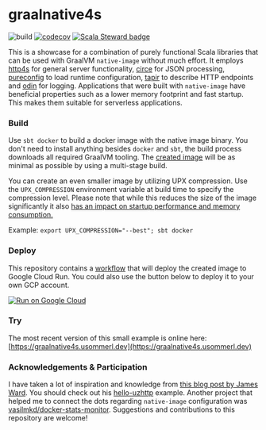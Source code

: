 # graalnative4s

![build](https://img.shields.io/github/workflow/status/usommerl/graalnative4s/CI?style=for-the-badge)
[![codecov](https://img.shields.io/codecov/c/github/usommerl/graalnative4s?style=for-the-badge)](https://codecov.io/gh/usommerl/graalnative4s)
[![Scala Steward badge](https://img.shields.io/badge/Scala_Steward-helping-blue.svg?style=for-the-badge)](https://scala-steward.org)

This is a showcase for a combination of purely functional Scala libraries that can be used with GraalVM `native-image` without much effort. It employs [http4s][http4s] for general server functionality, [circe][circe] for JSON processing, [pureconfig] to load runtime configuration, [tapir][tapir] to describe HTTP endpoints and [odin][odin] for logging. Applications that were built with `native-image` have beneficial properties such as a lower memory footprint and fast startup. This makes them suitable for serverless applications.

### Build
Use `sbt docker` to build a docker image with the native image binary. You don't need to install anything besides `docker` and `sbt`, the build process downloads all required GraalVM tooling. The [created image][image] will be as minimal as possible by using a multi-stage build.

You can create an even smaller image by utilizing UPX compression. Use the `UPX_COMPRESSION` environment variable at build time to specify the compression level.
Please note that while this reduces the size of the image significantly it also [has an impact on startup performance and memory consumption.](./benchmark/upx.md)

Example: `export UPX_COMPRESSION="--best"; sbt docker`

### Deploy
This repository contains a [workflow][workflow] that will deploy the created image to Google Cloud Run. You could also use the button below to deploy it to your own GCP account.

[![Run on Google Cloud](https://deploy.cloud.run/button.svg)](https://deploy.cloud.run)

### Try
The most recent version of this small example is online here: [https://graalnative4s.usommerl.dev](https://graalnative4s.usommerl.dev)

### Acknowledgements & Participation
I have taken a lot of inspiration and knowledge from [this blog post by James Ward][inspiration]. You should check out his [hello-uzhttp][uzhttp] example. Another project that helped me to connect the dots regarding `native-image` configuration was [vasilmkd/docker-stats-monitor][docker-stats-monitor]. Suggestions and contributions to this repository are welcome!

[http4s]: https://github.com/http4s/http4s
[circe]: https://github.com/circe/circe
[tapir]: https://github.com/softwaremill/tapir
[odin]: https://github.com/valskalla/odin
[pureconfig]: https://github.com/pureconfig/pureconfig

[image]: https://github.com/users/usommerl/packages/container/package/graalnative4s
[workflow]: .github/workflows/ci_cd.yaml
[inspiration]: https://jamesward.com/2020/05/07/graalvm-native-image-tips-tricks/
[uzhttp]: https://github.com/jamesward/hello-uzhttp
[docker-stats-monitor]: https://github.com/vasilmkd/docker-stats-monitor

